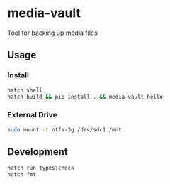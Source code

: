 # media-vault
Tool for backing up media files

## Usage

### Install

```bash
hatch shell
hatch build && pip install . && media-vault hello
```

### External Drive
```bash
sudo mount -t ntfs-3g /dev/sdc1 /mnt
```

## Development

```bash
hatch run types:check
hatch fmt
```
